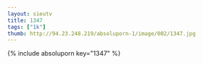 ```yaml
--- 
layout: sieutv
title: 1347
tags: ["1k"]
thumb: http://94.23.248.219/absoluporn-1/image/002/1347.jpg
---
```

{% include absoluporn key="1347" %} 
